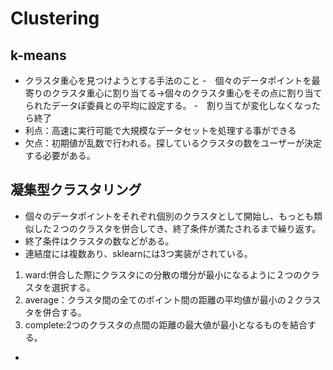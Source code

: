 # Clustering
## k-means
- クラスタ重心を見つけようとする手法のこと
-　個々のデータポイントを最寄りのクラスタ重心に割り当てる→個々のクラスタ重心をその点に割り当てられたデータぽ委員との平均に設定する。
-　割り当てが変化しなくなったら終了
- 利点：高速に実行可能で大規模なデータセットを処理する事ができる
- 欠点：初期値が乱数で行われる。探しているクラスタの数をユーザーが決定する必要がある。
## 凝集型クラスタリング
- 個々のデータポイントをそれぞれ個別のクラスタとして開始し、もっとも類似した２つのクラスタを併合してき、終了条件が満たされるまで繰り返す。
- 終了条件はクラスタの数などがある。
- 連結度には複数あり、sklearnには3つ実装がされている。
1. ward:併合した際にクラスタにの分散の増分が最小になるように２つのクラスタを選択する。
2. average：クラスタ間の全てのポイント間の距離の平均値が最小の２クラスタを併合する。
3. complete:2つのクラスタの点間の距離の最大値が最小となるものを結合する。
- 
